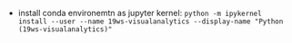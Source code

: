 * install conda environemtn as jupyter kernel: ``python -m ipykernel install --user --name 19ws-visualanalytics --display-name "Python (19ws-visualanalytics)"``
